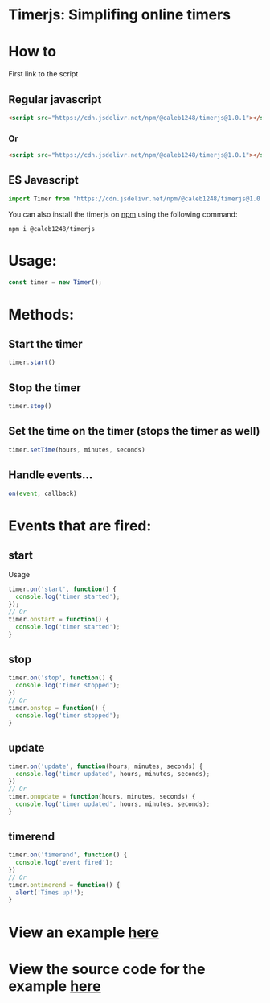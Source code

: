 # Timerjs: Simplifing online timers
# How to
First link to the script
## Regular javascript
```html
<script src="https://cdn.jsdelivr.net/npm/@caleb1248/timerjs@1.0.1"></script>
```
### Or
```html
<script src="https://cdn.jsdelivr.net/npm/@caleb1248/timerjs@1.0.1"></script>
```
## ES Javascript
```javascript
import Timer from "https://cdn.jsdelivr.net/npm/@caleb1248/timerjs@1.0.1/dist/timer.esm.js"
```
You can also install the timerjs on [npm](https://www.npmjs.com/package/@caleb1248/timerjs) using the following command:
```
npm i @caleb1248/timerjs
```
# Usage:
```javascript
const timer = new Timer();
```

# Methods:

## Start the timer
```javascript
timer.start()
```
## Stop the timer
```javascript
timer.stop()
```
## Set the time on the timer (stops the timer as well)
```javascript
timer.setTime(hours, minutes, seconds)
```
## Handle events...
```javascript
on(event, callback)
```
# Events that are fired:
## start
Usage
```javascript
timer.on('start', function() {
  console.log('timer started');
});
// Or
timer.onstart = function() {
  console.log('timer started');
}
```
## stop
```javascript
timer.on('stop', function() {
  console.log('timer stopped');
})
// Or
timer.onstop = function() {
  console.log('timer stopped');
}
```
## update
```javascript
timer.on('update', function(hours, minutes, seconds) {
  console.log('timer updated', hours, minutes, seconds);
})
// Or
timer.onupdate = function(hours, minutes, seconds) {
  console.log('timer updated', hours, minutes, seconds);
}
```
## timerend
```javascript
timer.on('timerend', function() {
  console.log('event fired');
})
// Or
timer.ontimerend = function() {
  alert('Times up!');
}
```

# View an example [here](https://caleb.fezzle.dev/timerjs/example)
# View the source code for the example [here](https://github.com/caleb1248/timerjs/tree/main/example)
